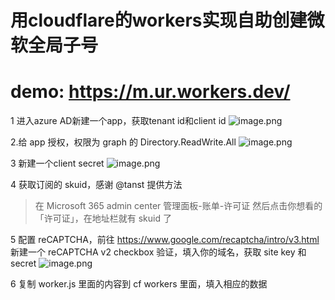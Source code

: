 # 用cloudflare的workers实现自助创建微软全局子号
# demo: https://m.ur.workers.dev/


1 进入azure AD新建一个app，获取tenant id和client id
![image.png](https://i.loli.net/2020/01/26/57GcEDYlQFTOMBL.png)

2.给 app 授权，权限为 graph 的 Directory.ReadWrite.All
![image.png](https://i.loli.net/2020/05/06/NOE18pDfj4QwRAP.png)

3 新建一个client secret
![image.png](https://i.loli.net/2020/01/26/qUeV2x8abHlDPO3.png)

4 获取订阅的 skuid，感谢 @tanst 提供方法
> 在 Microsoft 365 admin center 管理面板-账单-许可证
> 然后点击你想看的「许可证」，在地址栏就有 skuid 了



5 配置 reCAPTCHA，前往 https://www.google.com/recaptcha/intro/v3.html 新建一个 reCAPTCHA v2 checkbox 验证，填入你的域名，获取 site key 和 secret 
![image.png](https://i.loli.net/2020/05/11/SC94OsFWmilnJXI.png)



6 复制 worker.js 里面的内容到 cf workers 里面，填入相应的数据

